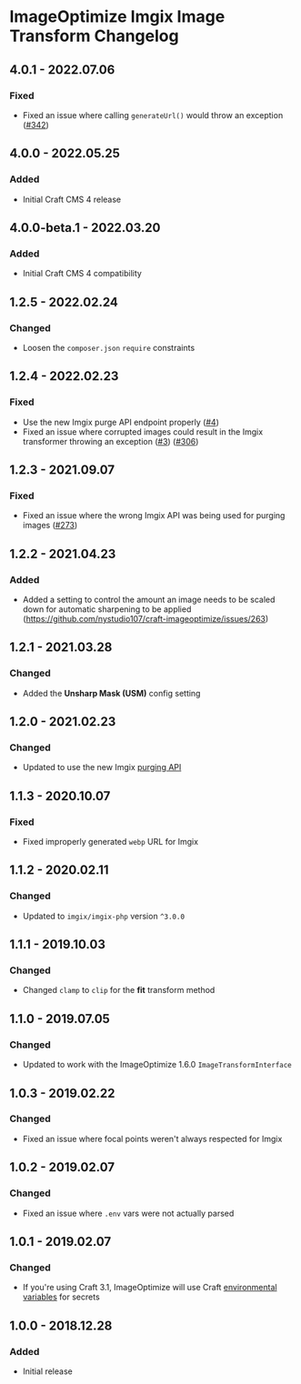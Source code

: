 # ImageOptimize Imgix Image Transform Changelog

## 4.0.1 - 2022.07.06
### Fixed
* Fixed an issue where calling `generateUrl()` would throw an exception ([#342](https://github.com/nystudio107/craft-imageoptimize/issues/342))

## 4.0.0 - 2022.05.25
### Added
* Initial Craft CMS 4 release

## 4.0.0-beta.1 - 2022.03.20

### Added

* Initial Craft CMS 4 compatibility

## 1.2.5 - 2022.02.24

### Changed

* Loosen the `composer.json` `require` constraints

## 1.2.4 - 2022.02.23
### Fixed
* Use the new Imgix purge API endpoint properly ([#4](https://github.com/nystudio107/craft-imageoptimize-imgix/issues/4))
* Fixed an issue where corrupted images could result in the Imgix transformer throwing an exception ([#3](https://github.com/nystudio107/craft-imageoptimize-imgix/issues/3)) ([#306](https://github.com/nystudio107/craft-imageoptimize/issues/306))

## 1.2.3 - 2021.09.07
### Fixed
* Fixed an issue where the wrong Imgix API was being used for purging images ([#273](https://github.com/nystudio107/craft-imageoptimize/issues/273))

## 1.2.2 - 2021.04.23
### Added
* Added a setting to control the amount an image needs to be scaled down for automatic sharpening to be applied (https://github.com/nystudio107/craft-imageoptimize/issues/263)

## 1.2.1 - 2021.03.28
### Changed
* Added the **Unsharp Mask (USM)** config setting

## 1.2.0 - 2021.02.23
### Changed
* Updated to use the new Imgix [purging API](https://blog.imgix.com/2020/10/16/api-deprecation)

## 1.1.3 - 2020.10.07
### Fixed
* Fixed improperly generated `webp` URL for Imgix

## 1.1.2 - 2020.02.11
### Changed
* Updated to `imgix/imgix-php` version `^3.0.0`

## 1.1.1 - 2019.10.03
### Changed
* Changed `clamp` to `clip` for the **fit** transform method

## 1.1.0 - 2019.07.05
### Changed
* Updated to work with the ImageOptimize 1.6.0 `ImageTransformInterface`

## 1.0.3 - 2019.02.22
### Changed
* Fixed an issue where focal points weren't always respected for Imgix

## 1.0.2 - 2019.02.07
### Changed
* Fixed an issue where `.env` vars were not actually parsed

## 1.0.1 - 2019.02.07
### Changed
* If you're using Craft 3.1, ImageOptimize will use Craft [environmental variables](https://docs.craftcms.com/v3/config/environments.html#control-panel-settings) for secrets

## 1.0.0 - 2018.12.28
### Added
- Initial release
